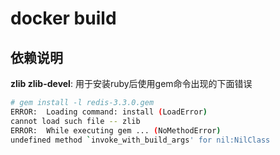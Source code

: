 # docker build

## 依赖说明

**zlib zlib-devel**: 用于安装ruby后使用gem命令出现的下面错误
```bash
# gem install -l redis-3.3.0.gem
ERROR:  Loading command: install (LoadError)
cannot load such file -- zlib
ERROR:  While executing gem ... (NoMethodError)
undefined method `invoke_with_build_args' for nil:NilClass
```
